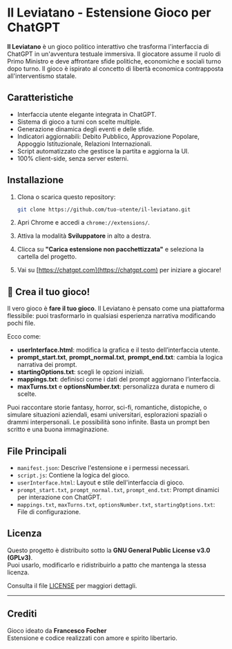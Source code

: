 # Il Leviatano - Estensione Gioco per ChatGPT

**Il Leviatano** è un gioco politico interattivo che trasforma l'interfaccia di ChatGPT in un'avventura testuale immersiva. Il giocatore assume il ruolo di Primo Ministro e deve affrontare sfide politiche, economiche e sociali turno dopo turno. Il gioco è ispirato al concetto di libertà economica contrapposta all'interventismo statale.

## Caratteristiche

- Interfaccia utente elegante integrata in ChatGPT.
- Sistema di gioco a turni con scelte multiple.
- Generazione dinamica degli eventi e delle sfide.
- Indicatori aggiornabili: Debito Pubblico, Approvazione Popolare, Appoggio Istituzionale, Relazioni Internazionali.
- Script automatizzato che gestisce la partita e aggiorna la UI.
- 100% client-side, senza server esterni.

## Installazione

1. Clona o scarica questo repository:
   ```bash
   git clone https://github.com/tuo-utente/il-leviatano.git
   ```

2. Apri Chrome e accedi a `chrome://extensions/`.

3. Attiva la modalità **Sviluppatore** in alto a destra.

4. Clicca su **"Carica estensione non pacchettizzata"** e seleziona la cartella del progetto.

5. Vai su [https://chatgpt.com](https://chatgpt.com) per iniziare a giocare!

## 🔧 Crea il tuo gioco!

Il vero gioco è **fare il tuo gioco**. Il Leviatano è pensato come una piattaforma flessibile: puoi trasformarlo in qualsiasi esperienza narrativa modificando pochi file.

Ecco come:

- **userInterface.html**: modifica la grafica e il testo dell’interfaccia utente.
- **prompt_start.txt**, **prompt_normal.txt**, **prompt_end.txt**: cambia la logica narrativa dei prompt.
- **startingOptions.txt**: scegli le opzioni iniziali.
- **mappings.txt**: definisci come i dati del prompt aggiornano l’interfaccia.
- **maxTurns.txt** e **optionsNumber.txt**: personalizza durata e numero di scelte.

Puoi raccontare storie fantasy, horror, sci-fi, romantiche, distopiche, o simulare situazioni aziendali, esami universitari, esplorazioni spaziali o drammi interpersonali. Le possibilità sono infinite. Basta un prompt ben scritto e una buona immaginazione.

## File Principali

- `manifest.json`: Descrive l'estensione e i permessi necessari.
- `script.js`: Contiene la logica del gioco.
- `userInterface.html`: Layout e stile dell'interfaccia di gioco.
- `prompt_start.txt`, `prompt_normal.txt`, `prompt_end.txt`: Prompt dinamici per interazione con ChatGPT.
- `mappings.txt`, `maxTurns.txt`, `optionsNumber.txt`, `startingOptions.txt`: File di configurazione.

## Licenza

Questo progetto è distribuito sotto la **GNU General Public License v3.0 (GPLv3)**.  
Puoi usarlo, modificarlo e ridistribuirlo a patto che mantenga la stessa licenza.

Consulta il file [LICENSE](https://www.gnu.org/licenses/gpl-3.0.html) per maggiori dettagli.

---

## Crediti

Gioco ideato da **Francesco Focher**  
Estensione e codice realizzati con amore e spirito libertario.
